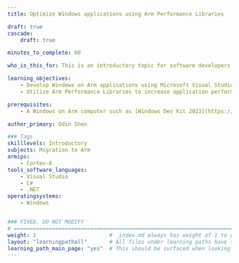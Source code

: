 ```yaml
---
title: Optimize Windows applications using Arm Performance Libraries

draft: true
cascade:
    draft: true

minutes_to_complete: 60

who_is_this_for: This is an introductory topic for software developers who want to improve computation performance of Windows on Arm applications using Arm Performance Libraries.

learning_objectives: 
    - Develop Windows on Arm applications using Microsoft Visual Studio.
    - Utilize Arm Performance Libraries to increase application performance.

prerequisites:
    - A Windows on Arm computer such as [Windows Dev Kit 2023](https://learn.microsoft.com/en-us/windows/arm/dev-kit) or Lenovo Thinkpad X13s running Windows 11.

author_primary: Odin Shen

### Tags
skilllevels: Introductory
subjects: Migration to Arm
armips:
    - Cortex-A
tools_software_languages:
    - Visual Studio
    - C#
    - .NET
operatingsystems:
    - Windows


### FIXED, DO NOT MODIFY
# ================================================================================
weight: 1                       # _index.md always has weight of 1 to order correctly
layout: "learningpathall"       # All files under learning paths have this same wrapper
learning_path_main_page: "yes"  # This should be surfaced when looking for related content. Only set for _index.md of learning path content.
---
```

